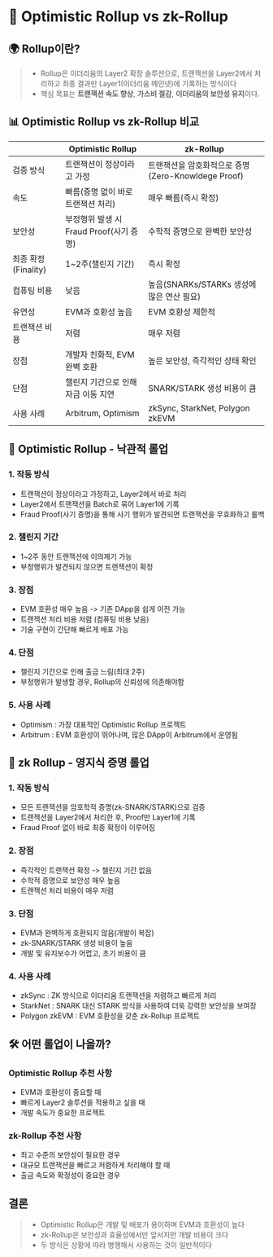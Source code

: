 # 🚀 Optimistic Rollup vs zk-Rollup

## 🌍 Rollup이란?
> - Rollup은 이더리움의 Layer2 확장 솔루션으로, 트랜잭션을 Layer2에서 처리하고 최종 결과만 Layer1(이더리움 메인넷)에 기록하는 방식이다
> - 핵심 목표는 **트랜잭션 속도 향상**, **가스비 절감**, **이더리움의 보안성 유지**이다.

## 📊 Optimistic Rollup vs zk-Rollup 비교
|                 | Optimistic Rollup            | zk-Rollup                              |
|-----------------|------------------------------|----------------------------------------|
| 검증 방식           | 트랜잭션이 정상이라고 가정               | 트랜잭션을 암호화적으로 증명 (Zero-Knowldege Proof) |
| 속도              | 빠름(증명 없이 바로 트랜잭션 처리)         | 매우 빠름(즉시 확정)                           |
| 보안성             | 부정행위 발생 시 Fraud Proof(사기 증명) | 수학적 증명으로 완벽한 보안성                       |
| 최종 확정(Finality) | 1~2주(챌린지 기간)                 | 즉시 확정                                  |
| 컴퓨팅 비용          | 낮음                           | 높음(SNARKs/STARKs 생성에 많은 연산 필요)         |
| 유연성             | EVM과 호환성 높음                  | EVM 호환성 제한적                            |
| 트랜잭션 비용         | 저렴                           | 매우 저렴                                  |
| 장점              | 개발자 친화적, EVM 완벽 호환           | 높은 보안성, 즉각적인 상태 확인                     |
| 단점              | 챌린지 기간으로 인해 자금 이동 지연         | SNARK/STARK 생성 비용이 큼                   |
| 사용 사례           | Arbitrum, Optimism           | zkSync, StarkNet, Polygon zkEVM        |

## 🔎 Optimistic Rollup - 낙관적 롤업
### 1. 작동 방식
- 트랜잭션이 정상이라고 가정하고, Layer2에서 바로 처리
- Layer2에서 트랜잭션을 Batch로 묶어 Layer1에 기록
- Fraud Proof(사기 증명)을 통해 사기 행위가 발견되면 트랜잭션을 무효화하고 롤백

### 2. 챌린지 기간
- 1~2주 동안 트랜잭션에 이의제기 가능
- 부정행위가 발견되지 않으면 트랜잭션이 확정

### 3. 장점
- EVM 호환성 매우 높음 -> 기존 DApp을 쉽게 이전 가능
- 트랜잭션 처리 비용 저렴 (컴퓨팅 비용 낮음)
- 기술 구현이 간단해 빠르게 배포 가능

### 4. 단점
- 챌린지 기간으로 인해 출금 느림(최대 2주)
- 부정행위가 발생할 경우, Rollup의 신뢰성에 의존해야함

### 5. 사용 사례
- Optimism : 가장 대표적인 Optimistic Rollup 프로젝트
- Arbitrum : EVM 호환성이 뛰어나며, 많은 DApp이 Arbitrum에서 운영됨

## 🧩 zk Rollup - 영지식 증명 롤업
### 1. 작동 방식
- 모든 트랜잭션을 암호학적 증명(zk-SNARK/STARK)으로 검증
- 트랜잭션을 Layer2에서 처리한 후, Proof만 Layer1에 기록
- Fraud Proof 없이 바로 최종 확정이 이루어짐

### 2. 장점
- 즉각적인 트랜잭션 확정 -> 챌린지 기간 없음
- 수학적 증명으로 보안성 매우 높음
- 트랜잭션 처리 비용이 매우 저렴

### 3. 단점
- EVM과 완벽하게 호환되지 않음(개발이 복잡)
- zk-SNARK/STARK 생성 비용이 높음
- 개발 및 유지보수가 어렵고, 초기 비용이 큼

### 4. 사용 사례
- zkSync : ZK 방식으로 이더리움 트랜잭션을 저렴하고 빠르게 처리
- StarkNet : SNARK 대신 STARK 방식을 사용하여 더욱 강력한 보안성을 보여장
- Polygon zkEVM : EVM 호환성을 갖춘 zk-Rollup 프로젝트

## 🛠️ 어떤 롤업이 나을까?
### Optimistic Rollup 추천 사항
- EVM과 호환성이 중요할 때
- 빠르게 Layer2 솔루션을 적용하고 싶을 때
- 개발 속도가 중요한 프로젝트

### zk-Rollup 추천 사항
- 최고 수준의 보안성이 필요한 경우
- 대규모 트랜잭션을 빠르고 저렴하게 처리해야 할 때
- 출금 속도와 확정성이 중요한 경우

## 결론
> - Optimistic Rollup은 개발 및 배포가 용이하며 EVM과 호환성이 높다
> - zk-Rollup은 보안성과 효율성에서만 앞서지만 개발 비용이 크다
> - 두 방식은 상황에 따라 병행해서 사용하는 것이 일반적이다 